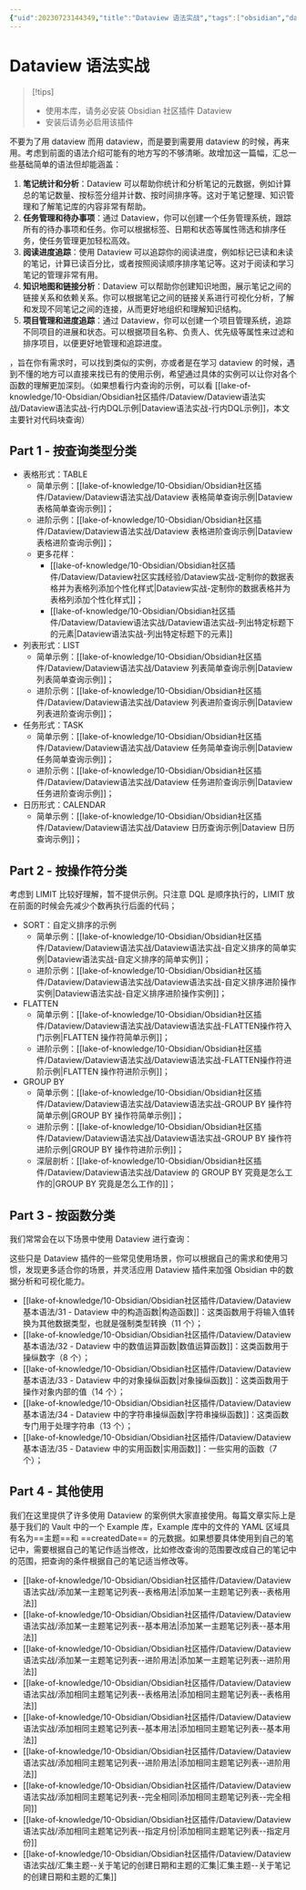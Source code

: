 ```yaml
---
{"uid":20230723144349,"title":"Dataview 语法实战","tags":["obsidian","dataview","示例","实际教学"],"description":"Dataview 语法实战，实际教学，实战","author":"Huajin,Windysoul,PKMer","type":"other","draft":false,"editable":false,"modified":20231029225015,"dg-publish":true,"permalink":"/lake-of-knowledge/10-obsidian/obsidian/dataview/dataview/dataview/","dgPassFrontmatter":true}
---
```



# Dataview 语法实战

>[!tips]
> - 使用本库，请务必安装 Obsidian 社区插件 Dataview
> - 安装后请务必启用该插件

不要为了用 dataview 而用 dataview，而是要到需要用 dataview 的时候，再来用。考虑到前面的语法介绍可能有的地方写的不够清晰。故增加这一篇幅，汇总一些基础简单的语法但却能涵盖：

1. **笔记统计和分析**：Dataview 可以帮助你统计和分析笔记的元数据，例如计算总的笔记数量、按标签分组并计数、按时间排序等。这对于笔记整理、知识管理和了解笔记库的内容非常有帮助。
2. **任务管理和待办事项**：通过 Dataview，你可以创建一个任务管理系统，跟踪所有的待办事项和任务。你可以根据标签、日期和状态等属性筛选和排序任务，使任务管理更加轻松高效。
3. **阅读进度追踪**：使用 Dataview 可以追踪你的阅读进度，例如标记已读和未读的笔记，计算已读百分比，或者按照阅读顺序排序笔记等。这对于阅读和学习笔记的管理非常有用。
4. **知识地图和链接分析**：Dataview 可以帮助你创建知识地图，展示笔记之间的链接关系和依赖关系。你可以根据笔记之间的链接关系进行可视化分析，了解和发现不同笔记之间的连接，从而更好地组织和理解知识结构。
5. **项目管理和进度追踪**：通过 Dataview，你可以创建一个项目管理系统，追踪不同项目的进展和状态。可以根据项目名称、负责人、优先级等属性来过滤和排序项目，以便更好地管理和追踪进度。

，旨在你有需求时，可以找到类似的实例，亦或者是在学习 dataview 的时候，遇到不懂的地方可以直接来找已有的使用示例，希望通过具体的实例可以让你对各个函数的理解更加深刻。（如果想看行内查询的示例，可以看 [[lake-of-knowledge/10-Obsidian/Obsidian社区插件/Dataview/Dataview语法实战/Dataview语法实战-行内DQL示例\|Dataview语法实战-行内DQL示例]]，本文主要针对代码块查询）

## Part 1 - 按查询类型分类

- 表格形式：TABLE
	- 简单示例：[[lake-of-knowledge/10-Obsidian/Obsidian社区插件/Dataview/Dataview语法实战/Dataview 表格简单查询示例\|Dataview 表格简单查询示例]]；
	- 进阶示例：[[lake-of-knowledge/10-Obsidian/Obsidian社区插件/Dataview/Dataview语法实战/Dataview 表格进阶查询示例\|Dataview 表格进阶查询示例]]；
	- 更多花样：
		- [[lake-of-knowledge/10-Obsidian/Obsidian社区插件/Dataview/Dataview社区实践经验/Dataview实战-定制你的数据表格并为表格列添加个性化样式\|Dataview实战-定制你的数据表格并为表格列添加个性化样式]]；
		- [[lake-of-knowledge/10-Obsidian/Obsidian社区插件/Dataview/Dataview语法实战/Dataview语法实战-列出特定标题下的元素\|Dataview语法实战-列出特定标题下的元素]]
- 列表形式：LIST
	- 简单示例：[[lake-of-knowledge/10-Obsidian/Obsidian社区插件/Dataview/Dataview语法实战/Dataview 列表简单查询示例\|Dataview 列表简单查询示例]]；
	- 进阶示例：[[lake-of-knowledge/10-Obsidian/Obsidian社区插件/Dataview/Dataview语法实战/Dataview 列表进阶查询示例\|Dataview 列表进阶查询示例]]；
- 任务形式：TASK
	- 简单示例：[[lake-of-knowledge/10-Obsidian/Obsidian社区插件/Dataview/Dataview语法实战/Dataview 任务简单查询示例\|Dataview 任务简单查询示例]]；
	- 进阶示例：[[lake-of-knowledge/10-Obsidian/Obsidian社区插件/Dataview/Dataview语法实战/Dataview 任务进阶查询示例\|Dataview 任务进阶查询示例]]；
- 日历形式：CALENDAR
	- 简单示例：[[lake-of-knowledge/10-Obsidian/Obsidian社区插件/Dataview/Dataview语法实战/Dataview 日历查询示例\|Dataview 日历查询示例]]；

## Part 2 - 按操作符分类

考虑到 LIMIT 比较好理解，暂不提供示例。只注意 DQL 是顺序执行的，LIMIT 放在前面的时候会先减少个数再执行后面的代码；

- SORT：自定义排序的示例
	- 简单示例：[[lake-of-knowledge/10-Obsidian/Obsidian社区插件/Dataview/Dataview语法实战/Dataview语法实战-自定义排序的简单实例\|Dataview语法实战-自定义排序的简单实例]]；
	- 进阶示例：[[lake-of-knowledge/10-Obsidian/Obsidian社区插件/Dataview/Dataview语法实战/Dataview语法实战-自定义排序进阶操作实例\|Dataview语法实战-自定义排序进阶操作实例]]；
- FLATTEN
	- 简单示例：[[lake-of-knowledge/10-Obsidian/Obsidian社区插件/Dataview/Dataview语法实战/Dataview语法实战-FLATTEN操作符入门示例\|FLATTEN 操作符简单示例]]；
	- 进阶示例：[[lake-of-knowledge/10-Obsidian/Obsidian社区插件/Dataview/Dataview语法实战/Dataview语法实战-FLATTEN操作符进阶示例\|FLATTEN 操作符进阶示例]]；
- GROUP BY
	- 简单示例：[[lake-of-knowledge/10-Obsidian/Obsidian社区插件/Dataview/Dataview语法实战/Dataview语法实战-GROUP BY 操作符简单示例\|GROUP BY 操作符简单示例]]；
	- 进阶示例：[[lake-of-knowledge/10-Obsidian/Obsidian社区插件/Dataview/Dataview语法实战/Dataview语法实战-GROUP BY 操作符进阶示例\|GROUP BY 操作符进阶示例]]；
	- 深层剖析：[[lake-of-knowledge/10-Obsidian/Obsidian社区插件/Dataview/Dataview语法实战/Dataview 的 GROUP BY 究竟是怎么工作的\|GROUP BY 究竟是怎么工作的]]；

## Part 3 - 按函数分类

我们常常会在以下场景中使用 Dataview 进行查询：

这些只是 Dataview 插件的一些常见使用场景，你可以根据自己的需求和使用习惯，发现更多适合你的场景，并灵活应用 Dataview 插件来加强 Obsidian 中的数据分析和可视化能力。

- [[lake-of-knowledge/10-Obsidian/Obsidian社区插件/Dataview/Dataview基本语法/31 - Dataview 中的构造函数\|构造函数]]：这类函数用于将输入值转换为其他数据类型，也就是强制类型转换（11 个）；
- [[lake-of-knowledge/10-Obsidian/Obsidian社区插件/Dataview/Dataview基本语法/32 - Dataview 中的数值运算函数\|数值运算函数]]：这类函数用于操纵数字（8 个）；
- [[lake-of-knowledge/10-Obsidian/Obsidian社区插件/Dataview/Dataview基本语法/33 - Dataview 中的对象操纵函数\|对象操纵函数]]：这类函数用于操作对象内部的值（14 个）；
- [[lake-of-knowledge/10-Obsidian/Obsidian社区插件/Dataview/Dataview基本语法/34 - Dataview 中的字符串操纵函数\|字符串操纵函数]]：这类函数专门用于处理字符串（13 个）；
- [[lake-of-knowledge/10-Obsidian/Obsidian社区插件/Dataview/Dataview基本语法/35 - Dataview 中的实用函数\|实用函数]]：一些实用的函数（7 个）；

## Part 4 - 其他使用

我们在这里提供了许多使用 Dataview 的案例供大家直接使用。每篇文章实际上是基于我们的 Vault 中的一个 Example 库，Example 库中的文件的 YAML 区域具有名为==主题==和 ==createdDate== 的元数据。如果想要具体使用到自己的笔记中，需要根据自己的笔记作适当修改，比如修改查询的范围要改成自己的笔记中的范围，把查询的条件根据自己的笔记适当修改等。

- [[lake-of-knowledge/10-Obsidian/Obsidian社区插件/Dataview/Dataview语法实战/添加某一主题笔记列表--表格用法\|添加某一主题笔记列表--表格用法]]
- [[lake-of-knowledge/10-Obsidian/Obsidian社区插件/Dataview/Dataview语法实战/添加某一主题笔记列表--基本用法\|添加某一主题笔记列表--基本用法]]
- [[lake-of-knowledge/10-Obsidian/Obsidian社区插件/Dataview/Dataview语法实战/添加某一主题笔记列表--进阶用法\|添加某一主题笔记列表--进阶用法]]
- [[lake-of-knowledge/10-Obsidian/Obsidian社区插件/Dataview/Dataview语法实战/添加相同主题笔记列表--表格用法\|添加相同主题笔记列表--表格用法]]
- [[lake-of-knowledge/10-Obsidian/Obsidian社区插件/Dataview/Dataview语法实战/添加相同主题笔记列表--基本用法\|添加相同主题笔记列表--基本用法]]
- [[lake-of-knowledge/10-Obsidian/Obsidian社区插件/Dataview/Dataview语法实战/添加相同主题笔记列表--进阶用法\|添加相同主题笔记列表--进阶用法]]
- [[lake-of-knowledge/10-Obsidian/Obsidian社区插件/Dataview/Dataview语法实战/添加相同主题笔记列表--完全相同\|添加相同主题笔记列表--完全相同]]
- [[lake-of-knowledge/10-Obsidian/Obsidian社区插件/Dataview/Dataview语法实战/添加相同主题笔记列表--指定月份\|添加相同主题笔记列表--指定月份]]
- [[lake-of-knowledge/10-Obsidian/Obsidian社区插件/Dataview/Dataview语法实战/汇集主题--关于笔记的创建日期和主题的汇集\|汇集主题--关于笔记的创建日期和主题的汇集]]
